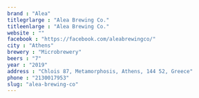 ```yaml
---
brand : "Alea"
titlegrlarge : "Alea Brewing Co."
titleenlarge : "Alea Brewing Co."
website : ""
facebook : "https://facebook.com/aleabrewingco/"
city : "Athens"
brewery : "Microbrewery"
beers : "7"
year : "2019"
address : "Chlois 87, Metamorphosis, Athens, 144 52, Greece"
phone : "2130017953"
slug: "alea-brewing-co"
---
```

